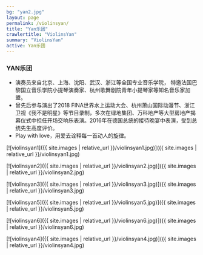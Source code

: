 ```yaml
---
bg: "yan2.jpg"
layout: page
permalink: /violinsyan/
title: "Yan乐团"
crawlertitle: "ViolinsYan"
summary: "ViolinsYan"
active: Yan乐团
---
```


### YAN乐团
- 演奏员来自北京、上海、沈阳、武汉、浙江等全国专业音乐学院， 特邀法国巴黎国立音乐学院小提琴演奏家、杭州歌舞剧院青年小提琴家等知名音乐家加盟。 
- 曾先后参与演出了2018 FINA世界水上运动大会、杭州萧山国际动漫节、浙江卫视《我不是明星》等节目录制，多次在绿地集团、万科地产等大型房地产揭幕仪式中担任开场交响乐表演。2016年在德国总统的接待晚宴中表演，受到总统先生高度评价。 
- Play with love，用爱去诠释每一首动人的旋律。


[![violinsyan1]({{ site.images | relative_url }}/violinsyan1.jpg)]({{ site.images | relative_url }}/violinsyan1.jpg)

[![violinsyan2]({{ site.images | relative_url }}/violinsyan2.jpg)]({{ site.images | relative_url }}/violinsyan2.jpg)

[![violinsyan3]({{ site.images | relative_url }}/violinsyan3.jpg)]({{ site.images | relative_url }}/violinsyan3.jpg)

[![violinsyan5]({{ site.images | relative_url }}/violinsyan5.jpg)]({{ site.images | relative_url }}/violinsyan5.jpg)

[![violinsyan6]({{ site.images | relative_url }}/violinsyan6.jpg)]({{ site.images | relative_url }}/violinsyan6.jpg)

[![violinsyan4]({{ site.images | relative_url }}/violinsyan4.jpg)]({{ site.images | relative_url }}/violinsyan4.jpg)




